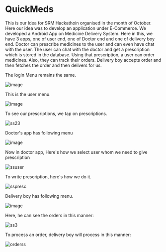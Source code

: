 # QuickMeds
This is our Idea for SRM Hackathoin organised in the month of October. Here our idea was to develop an application under E-Commerce. We developed a Android App on Medicine Delivery System. Here in this, we have 3 apps, one of user end, one of Doctor end and one of delivery boy end. Doctor can prescribe medicines to the user and can even have chat with the user. The user can chat with the doctor and get a prescription which is stored in the database. Using that prescription, a user can order medicines. Also, they can track their orders. Delivery boy accepts order and then fetches the order and then delivers for us.

The login Menu remains the same.

![image](https://user-images.githubusercontent.com/37044020/47969356-41e75600-e09c-11e8-9b41-8b5ab1564df9.png)




This is the user menu.

![image](https://user-images.githubusercontent.com/37044020/47969009-9b995180-e097-11e8-8e1a-1c57b4e5ec27.png)


To see our prescriptions, we tap on prescriptions.

![ss23](https://user-images.githubusercontent.com/37044020/47969281-43644e80-e09b-11e8-83d7-8a3470282d94.png)


Doctor's app has following menu

![image](https://user-images.githubusercontent.com/37044020/47969296-7e668200-e09b-11e8-8ef6-2d064aba5d9f.png)

Now in doctor app, Here's how we select user whom we need to give prescription

![ssuser](https://user-images.githubusercontent.com/37044020/47969287-63940d80-e09b-11e8-988e-351942ef1ef4.png)

To write prescription, here's how we do it.

![sspresc](https://user-images.githubusercontent.com/37044020/47969308-a229c800-e09b-11e8-9735-fa3a9b3f23d4.png)

Delivery boy has following menu.

![image](https://user-images.githubusercontent.com/37044020/47969313-ba99e280-e09b-11e8-9f73-37b05cdd2213.png)

Here, he can see the orders in this manner:

![ss3](https://user-images.githubusercontent.com/37044020/47969322-da310b00-e09b-11e8-99f6-8d0f94304272.png)
 
To process an order, delivery boy will process in this manner:

![orderss](https://user-images.githubusercontent.com/37044020/47969342-0ea4c700-e09c-11e8-8403-cbfdfde10c28.png)

